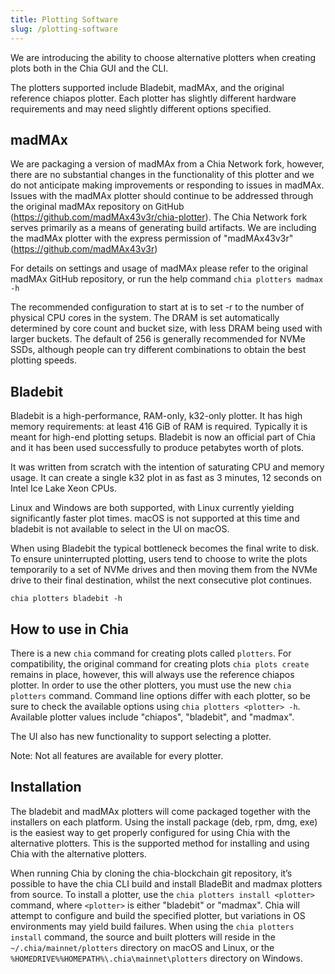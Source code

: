 ```yaml
---
title: Plotting Software
slug: /plotting-software
---
```


We are introducing the ability to choose alternative plotters when creating plots both in the Chia GUI and the CLI.

The plotters supported include Bladebit, madMAx, and the original reference chiapos plotter. Each plotter has slightly different hardware requirements and may need slightly different options specified.

## madMAx

We are packaging a version of madMAx from a Chia Network fork, however, there are no substantial changes in the functionality of this plotter and we do not anticipate making improvements or responding to issues in madMAx. Issues with the madMAx plotter should continue to be addressed through the original madMAx repository on GitHub (https://github.com/madMAx43v3r/chia-plotter). The Chia Network fork serves primarily as a means of generating build artifacts. We are including the madMAx plotter with the express permission of "madMAx43v3r" (https://github.com/madMAx43v3r)

For details on settings and usage of madMAx please refer to the original madMAx GitHub repository, or run the help command
`chia plotters madmax -h`

The recommended configuration to start at is to set -r to the number of physical CPU cores in the system. The DRAM is set automatically determined by core count and bucket size, with less DRAM being used with larger buckets. The default of 256 is generally recommended for NVMe SSDs, although people can try different combinations to obtain the best plotting speeds.

## Bladebit

Bladebit is a high-performance, RAM-only, k32-only plotter. It has high memory requirements: at least 416 GiB of RAM is required. Typically it is meant for high-end plotting setups. Bladebit is now an official part of Chia and it has been used successfully to produce petabytes worth of plots.

It was written from scratch with the intention of saturating CPU and memory usage. It can create a single k32 plot in as fast as 3 minutes, 12 seconds on Intel Ice Lake Xeon CPUs.

Linux and Windows are both supported, with Linux currently yielding significantly faster plot times. macOS is not supported at this time and bladebit is not available to select in the UI on macOS.

When using Bladebit the typical bottleneck becomes the final write to disk. To ensure uninterrupted plotting, users tend to choose to write the plots temporarily to a set of NVMe drives and then moving them from the NVMe drive to their final destination, whilst the next consecutive plot continues.

```
chia plotters bladebit -h
```

## How to use in Chia

There is a new `chia` command for creating plots called `plotters`. For compatibility, the original command for creating plots `chia plots create` remains in place, however, this will always use the reference chiapos plotter. In order to use the other plotters, you must use the new `chia plotters` command. Command line options differ with each plotter, so be sure to check the available options using `chia plotters <plotter> -h`. Available plotter values include "chiapos", "bladebit", and "madmax".

The UI also has new functionality to support selecting a plotter.

Note: Not all features are available for every plotter.

## Installation

The bladebit and madMAx plotters will come packaged together with the installers on each platform. Using the install package (deb, rpm, dmg, exe) is the easiest way to get properly configured for using Chia with the alternative plotters. This is the supported method for installing and using Chia with the alternative plotters.

When running Chia by cloning the chia-blockchain git repository, it’s possible to have the chia CLI build and install BladeBit and madmax plotters from source. To install a plotter, use the `chia plotters install <plotter>` command, where `<plotter>` is either "bladebit" or "madmax". Chia will attempt to configure and build the specified plotter, but variations in OS environments may yield build failures. When using the `chia plotters install` command, the source and built plotters will reside in the `~/.chia/mainnet/plotters` directory on macOS and Linux, or the `%HOMEDRIVE%%HOMEPATH%\.chia\mainnet\plotters` directory on Windows.
